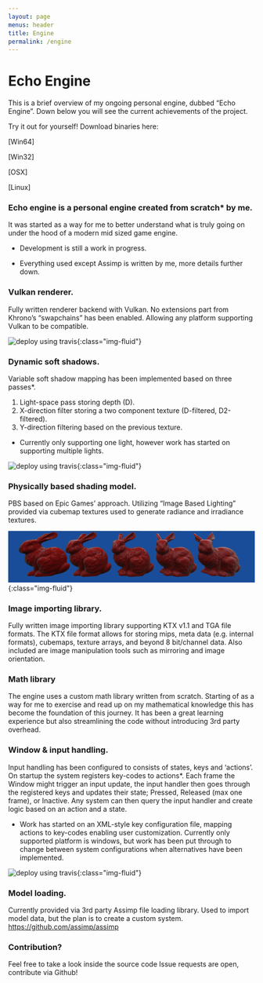 ```yaml
---
layout: page
menus: header
title: Engine
permalink: /engine
---
```


# Echo Engine
This is a brief overview of my ongoing personal engine, dubbed “Echo Engine”.
Down below you will see the current achievements of the project.

Try it out for yourself!
Download binaries here:
<p class="btn_dwnload"><a hreg="/download/XXX">[Win64]</a></p>
<p class="btn_dwnload"><a hreg="/download/XXX">[Win32]</a></p>
<p class="btn_dwnload"><a hreg="/download/XXX">[OSX]</a></p>
<p class="btn_dwnload"><a hreg="/download/XXX">[Linux]</a></p>

### Echo engine is a personal engine created from scratch* by me.
It was started as a way for me to better understand what is truly going on
under the hood of a modern mid sized game engine.
- Development is still a work in progress.
 * Everything used except Assimp is written by me, more details further down.

### Vulkan renderer.
Fully written renderer backend with Vulkan.
No extensions part from Khrono’s “swapchains” has been enabled.
Allowing any platform supporting Vulkan to be compatible.

![deploy using travis](/assets/img/engine/VKRenderer.png){:class="img-fluid"}

### Dynamic soft shadows.
Variable soft shadow mapping has been implemented based on three passes*.
1. Light-space pass storing depth (D).
2. X-direction filter storing a two component texture (D-filtered, D2-filtered).
3. Y-direction filtering based on the previous texture.
 * Currently only supporting one light, however work has started on supporting
   multiple lights.

![deploy using travis](/assets/img/engine/Shadow.gif){:class="img-fluid"}

### Physically based shading model.
PBS based on Epic Games’ approach.
Utilizing “Image Based Lighting” provided via cubemap textures used to generate
radiance and irradiance textures.

![deploy using travis](/assets/img/engine/PBS_Model.png){:class="img-fluid"}

### Image importing library.
Fully written image importing library supporting KTX v1.1 and TGA file formats.
The KTX file format allows for storing mips, meta data (e.g. internal formats),
cubemaps, texture arrays, and beyond 8 bit/channel data. Also included are
image manipulation tools such as mirroring and image orientation.

### Math library
The engine uses a custom math library written from scratch.
Starting of as a way for me to exercise and read up on my mathematical knowledge
this has become the foundation of this journey. It has been a great learning
experience but also streamlining the code without introducing 3rd party overhead.

### Window & input handling. 
Input handling has been configured to consists of states, keys and ‘actions’.
On startup the system registers key-codes to actions*.
Each frame the Window might trigger an input update, the input handler then
goes through the registered keys and updates their state;
Pressed, Released (max one frame), or Inactive.
Any system can then query the input handler and create logic based on an action
and a state.

 * Work has started on an XML-style key configuration file, mapping actions to
   key-codes enabling user customization.
Currently only supported platform is windows, but work has been put through to
change between system configurations when alternatives have been implemented.

![deploy using travis](/assets/img/engine/WindowInput.gif){:class="img-fluid"}

### Model loading.
Currently provided via 3rd party Assimp file loading library.
Used to import model data, but the plan is to create a custom system.
https://github.com/assimp/assimp

### Contribution?
Feel free to take a look inside the source code
Issue requests are open, contribute via Github!
